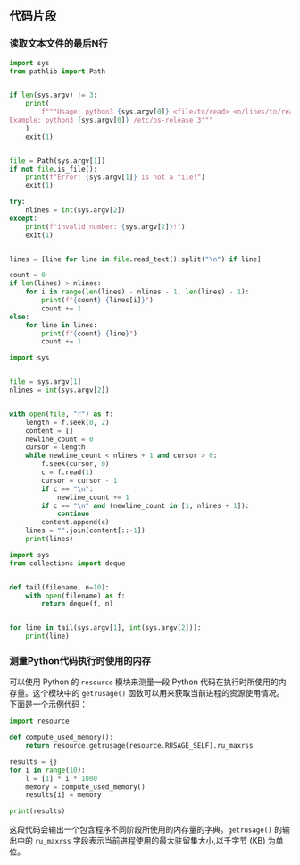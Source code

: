 ## 代码片段

### 读取文本文件的最后N行

```python
import sys
from pathlib import Path


if len(sys.argv) != 3:
    print(
        f"""Usage: python3 {sys.argv[0]} <file/to/read> <n/lines/to/read>
Example: python3 {sys.argv[0]} /etc/os-release 3"""
    )
    exit(1)


file = Path(sys.argv[1])
if not file.is_file():
    print(f"Error: {sys.argv[1]} is not a file!")
    exit(1)

try:
    nlines = int(sys.argv[2])
except:
    print(f"invalid number: {sys.argv[2]}!")
    exit(1)


lines = [line for line in file.read_text().split("\n") if line]

count = 0
if len(lines) > nlines:
    for i in range(len(lines) - nlines - 1, len(lines) - 1):
        print(f"{count} {lines[i]}")
        count += 1
else:
    for line in lines:
        print(f"{count} {line}")
        count += 1
```

```python
import sys


file = sys.argv[1]
nlines = int(sys.argv[2])


with open(file, "r") as f:
    length = f.seek(0, 2)
    content = []
    newline_count = 0
    cursor = length
    while newline_count < nlines + 1 and cursor > 0:
        f.seek(cursor, 0)
        c = f.read(1)
        cursor = cursor - 1
        if c == "\n":
            newline_count += 1
        if c == "\n" and (newline_count in [1, nlines + 1]):
            continue
        content.append(c)
    lines = "".join(content[::-1])
    print(lines)
```

```python
import sys
from collections import deque


def tail(filename, n=10):
    with open(filename) as f:
        return deque(f, n)


for line in tail(sys.argv[1], int(sys.argv[2])):
    print(line)
```

### 测量Python代码执行时使用的内存

可以使用 Python 的 `resource` 模块来测量一段 Python 代码在执行时所使用的内存量。这个模块中的 `getrusage()` 函数可以用来获取当前进程的资源使用情况。下面是一个示例代码：
```python
import resource

def compute_used_memory():
    return resource.getrusage(resource.RUSAGE_SELF).ru_maxrss

results = {}
for i in range(10):
    l = [1] * i * 1000
    memory = compute_used_memory()
    results[i] = memory

print(results)
```

这段代码会输出一个包含程序不同阶段所使用的内存量的字典。`getrusage()` 的输出中的 `ru_maxrss` 字段表示当前进程使用的最大驻留集大小,以千字节 (KB) 为单位。
